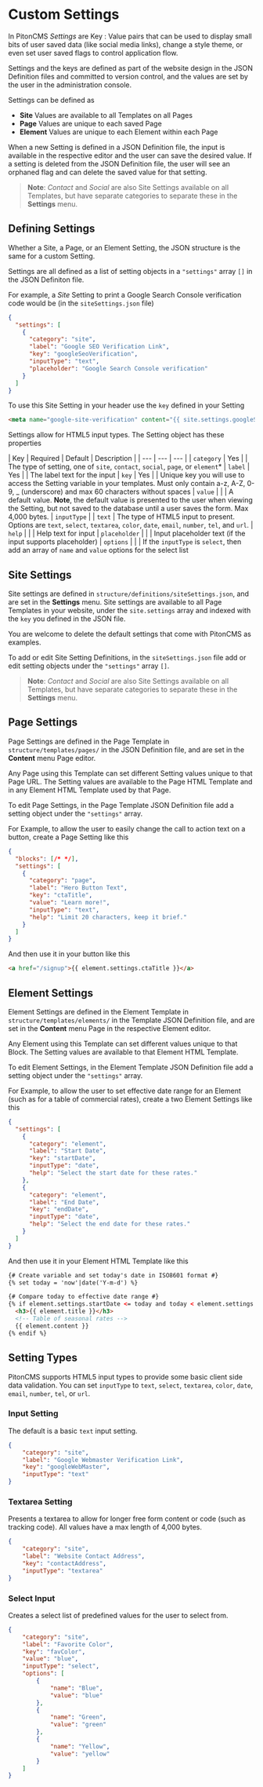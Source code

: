 # Custom Settings

In PitonCMS *Settings* are Key : Value pairs that can be used to display small bits of user saved data (like social media links), change a style theme, or even set user saved flags to control application flow.

Settings and the keys are defined as part of the website design in the JSON Definition files and committed to version control, and the values are set by the user in the administration console.

Settings can be defined as
- **Site** Values are available to all Templates on all Pages
- **Page** Values are unique to each saved Page
- **Element** Values are unique to each Element within each Page

When a new Setting is defined in a JSON Definition file, the input is available in the respective editor and the user can save the desired value. If a setting is deleted from the JSON Definition file, the user will see an orphaned flag and can delete the saved value for that setting.

>**Note**: *Contact* and *Social* are also Site Settings available on all Templates, but have separate categories to separate these in the **Settings** menu.

## Defining Settings
Whether a Site, a Page, or an Element Setting, the JSON structure is the same for a custom Setting.

Settings are all defined as a list of setting objects in a `"settings"` array `[]` in the JSON Definiton file.

For example, a *Site* Setting to print a Google Search Console verification code would be (in the `siteSettings.json` file)

```json
{
  "settings": [
    {
      "category": "site",
      "label": "Google SEO Verification Link",
      "key": "googleSeoVerification",
      "inputType": "text",
      "placeholder": "Google Search Console verification"
    }
  ]
}
```

To use this Site Setting in your header use the `key` defined in your Setting

```html
<meta name="google-site-verification" content="{{ site.settings.googleSeoVerification }}">
```

Settings allow for HTML5 input types. The Setting object has these properties

| Key | Required | Default | Description |
| --- | --- | --- |
| `category` | Yes | | The type of setting, one of `site`, `contact`, `social`, `page`, or `element`*
| `label` | Yes | | The label text for the input
| `key` | Yes | | Unique key you will use to access the Setting variable in your templates. Must only contain a-z, A-Z, 0-9, _ (underscore) and max 60 characters without spaces
| `value` | | | A default value. **Note**, the default value is presented to the user when viewing the Setting, but not saved to the database until a user saves the form. Max 4,000 bytes.
| `inputType` | | `text` | The type of HTML5 input to present. Options are `text`, `select`, `textarea`, `color`, `date`, `email`, `number`, `tel`, and `url`.
| `help` | | | Help text for input
| `placeholder` | | | Input placeholder text (if the input supports placeholder)
| `options` | | | If the `inputType` is `select`, then add an array of `name` and `value` options for the select list

## Site Settings
Site settings are defined in `structure/definitions/siteSettings.json`, and are set in the <i class="fas fa-cog"></i> **Settings** menu. Site settings are available to all Page Templates in your website, under the `site.settings` array and indexed with the `key` you defined in the JSON file.

You are welcome to delete the default settings that come with PitonCMS as examples.

To add or edit Site Setting Definitions, in the `siteSettings.json` file add or edit setting objects under the `"settings"` array `[]`.

>**Note**: *Contact* and *Social* are also Site Settings available on all Templates, but have separate categories to separate these in the **Settings** menu.

## Page Settings
Page Settings are defined in the Page Template in `structure/templates/pages/` in the JSON Definition file, and are set in the <i class="fas fa-pencil-alt"></i> **Content** menu Page editor.

Any Page using this Template can set different Setting values unique to that Page URL. The Setting values are available to the Page HTML Template and in any Element HTML Template used by that Page.

To edit Page Settings, in the Page Template JSON Definition file add a setting object under the `"settings"` array.

For Example, to allow the user to easily change the call to action text on a button, create a Page Setting like this

```json
{
  "blocks": [/* */],
  "settings": [
    {
      "category": "page",
      "label": "Hero Button Text",
      "key": "ctaTitle",
      "value": "Learn more!",
      "inputType": "text",
      "help": "Limit 20 characters, keep it brief."
    }
  ]
}
```

And then use it in your button like this

```html
<a href="/signup">{{ element.settings.ctaTitle }}</a>
```

## Element Settings
Element Settings are defined in the Element Template in `structure/templates/elements/` in the Template JSON Definition file, and are set in the <i class="fas fa-pencil-alt"></i> **Content** menu Page in the respective Element editor.

Any Element using this Template can set different values unique to that Block. The Setting values are available to that Element HTML Template.

To edit Element Settings, in the Element Template JSON Definition file add a setting object under the `"settings"` array.

For Example, to allow the user to set effective date range for an Element (such as for a table of commercial rates), create a two Element Settings like this

```json
{
  "settings": [
    {
      "category": "element",
      "label": "Start Date",
      "key": "startDate",
      "inputType": "date",
      "help": "Select the start date for these rates."
    },
    {
      "category": "element",
      "label": "End Date",
      "key": "endDate",
      "inputType": "date",
      "help": "Select the end date for these rates."
    }
  ]
}
```

And then use it in your Element HTML Template like this

```html
{# Create variable and set today's date in ISO8601 format #}
{% set today = 'now'|date('Y-m-d') %}

{# Compare today to effective date range #}
{% if element.settings.startDate <= today and today < element.settings.endDate %}
  <h3>{{ element.title }}</h3>
  <!-- Table of seasonal rates -->
  {{ element.content }}
{% endif %}
```

## Setting Types
PitonCMS supports HTML5 input types to provide some basic client side data validation. You can set `inputType` to `text`, `select`, `textarea`, `color`, `date`, `email`, `number`, `tel`, or `url`.

### Input Setting
The default is a basic `text` input setting.

```json
{
    "category": "site",
    "label": "Google Webmaster Verification Link",
    "key": "googleWebMaster",
    "inputType": "text"
}
```

### Textarea Setting
Presents a textarea to allow for longer free form content or code (such as tracking code). All values have a max length of 4,000 bytes.

```json
{
    "category": "site",
    "label": "Website Contact Address",
    "key": "contactAddress",
    "inputType": "textarea"
}
```

### Select Input
Creates a select list of predefined values for the user to select from.

```json
{
    "category": "site",
    "label": "Favorite Color",
    "key": "favColor",
    "value": "blue",
    "inputType": "select",
    "options": [
        {
            "name": "Blue",
            "value": "blue"
        },
        {
            "name": "Green",
            "value": "green"
        },
        {
            "name": "Yellow",
            "value": "yellow"
        }
    ]
}
```

